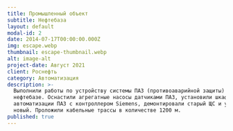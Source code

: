 ```yaml
---
title: Промышленный объект
subtitle: Нефтебаза
layout: default
modal-id: 2
date: 2014-07-17T00:00:00.000Z
img: escape.webp
thumbnail: escape-thumbnail.webp
alt: image-alt
project-date: Август 2021
client: Роснефть
category: Автоматизация
description: >-
  Выполнили работы по устройству системы ПАЗ (противоаварийной защиты) на
  нефтебазе. Оснастили агрегатные насосы датчиками ПАЗ, установили шкаф системы
  автоматизации ПАЗ с контроллером Siemens, демонтировали старый ЩС и установили
  новый. Проложили кабельные трассы в количестве 1200 м.
published: true
---
```

